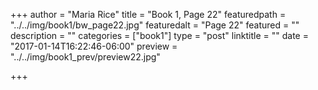 +++
author = "Maria Rice"
title = "Book 1, Page 22"
featuredpath = "../../img/book1/bw_page22.jpg"
featuredalt = "Page 22"
featured = ""
description = ""
categories = ["book1"]
type = "post"
linktitle = ""
date = "2017-01-14T16:22:46-06:00"
preview = "../../img/book1_prev/preview22.jpg"

+++

